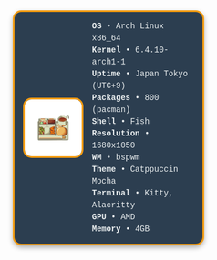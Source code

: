 <div style="display: flex; align-items: center; flex-wrap: wrap; border: 3px solid #f39c12; border-radius: 15px; padding: 15px; max-width: 300px; background-color: #2c3e50; margin: auto; color: #ecf0f1; box-shadow: 0 4px 8px rgba(0, 0, 0, 0.3);">
  <img src="https://github.com/Zyphorus/Zyphorus/blob/main/%E3%82%B3%E3%83%BC%E3%83%92%E3%83%BC%E3%81%A8%E5%A1%A9.png" style="border-radius: 15px; width: 100px; height: auto; margin-right: 15px; border: 3px solid #f39c12;">

  <div style="flex: 1;">
    <samp style="font-family: 'Courier New', Courier, monospace; line-height: 1.5;">
      <b>OS</b>         • Arch Linux x86_64<br>
      <b>Kernel</b>     • 6.4.10-arch1-1<br>
      <b>Uptime</b>     • Japan Tokyo (UTC+9)<br>
      <b>Packages</b>   • 800 (pacman)<br>
      <b>Shell</b>      • Fish<br>
      <b>Resolution</b> • 1680x1050<br>
      <b>WM</b>         • bspwm<br>
      <b>Theme</b>      • Catppuccin Mocha<br>
      <b>Terminal</b>   • Kitty, Alacritty<br>
      <b>GPU</b>        • AMD<br>
      <b>Memory</b>     • 4GB<br>
    </samp>
  </div>
</div>